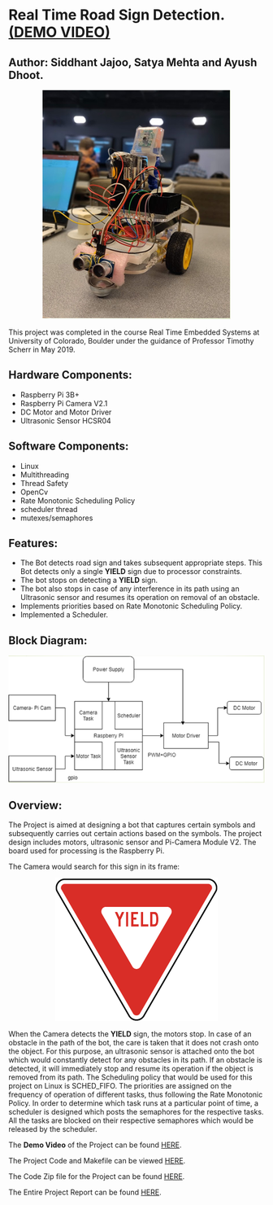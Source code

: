 # Real Time Road Sign Detection. [(DEMO VIDEO)](https://www.youtube.com/watch?v=5pxvPxIWPSY&feature=youtu.be)
## Author: Siddhant Jajoo, Satya Mehta and Ayush Dhoot.
<p align="middle">
<img src="Images/Bot%20Image.PNG">
</p>

This project was completed in the course Real Time Embedded Systems at University of Colorado, Boulder under the guidance of Professor Timothy Scherr in May 2019.

## Hardware Components:
- Raspberry Pi 3B+
- Raspberry Pi Camera V2.1
- DC Motor and Motor Driver
- Ultrasonic Sensor HCSR04

## Software Components:
- Linux
- Multithreading
- Thread Safety
- OpenCv
- Rate Monotonic Scheduling Policy
- scheduler thread
- mutexes/semaphores

## Features:
- The Bot detects road sign and takes subsequent appropriate steps. This Bot detects only a single **YIELD** sign due to processor constraints.
- The bot stops on detecting a **YIELD** sign.
- The bot also stops in case of any interference in its path using an Ultrasonic sensor and resumes its operation on removal of an obstacle.
- Implements priorities based on Rate Monotonic Scheduling Policy.
- Implemented a Scheduler.

## Block Diagram:
<p align="middle">
<img src="Images/Block Diagram.PNG">
</p>

## Overview:
The Project is aimed at designing a bot that captures certain symbols and subsequently carries out certain actions based on the symbols. The project design includes motors, ultrasonic sensor and Pi-Camera Module V2. The board used for processing is the Raspberry Pi. 

The Camera would search for this sign in its frame:
<p align="middle">
<img src="Images/YIELD.png">
</p>

When the Camera detects the **YIELD** sign, the motors stop. In case of an obstacle in the path of the bot, the care is taken that it does not crash onto the object. For this purpose, an ultrasonic sensor is attached onto the bot which would constantly detect for any obstacles in its path. If an obstacle is detected, it will immediately stop and resume its operation if the object is removed from its path.
The Scheduling policy that would be used for this project on Linux is SCHED_FIFO. The priorities are assigned on the frequency of operation of different tasks, thus following the Rate Monotonic Policy. In order to determine which task runs at a particular point of time, a scheduler is designed which posts the semaphores for the respective tasks. All the tasks are blocked on their respective semaphores which would be released by the scheduler.


The **Demo Video** of the Project can be found [HERE](https://www.youtube.com/watch?v=5pxvPxIWPSY&feature=youtu.be).

The Project Code and Makefile can be viewed [HERE](https://github.com/jajoosiddhant/Real-Time-Embedded-Systems-RTES/tree/master/Real%20Time%20Road%20Sign%20Detection%20Bot/Project%20Code).

The Code Zip file for the Project can be found [HERE](https://github.com/jajoosiddhant/Real-Time-Embedded-Systems-RTES/tree/master/Real%20Time%20Road%20Sign%20Detection%20Bot/Code%20Zip%20File).

The Entire Project Report can be found [HERE](https://github.com/jajoosiddhant/Real-Time-Embedded-Systems-RTES/tree/master/Real%20Time%20Road%20Sign%20Detection%20Bot/Report).

